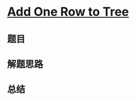 # [Add One Row to Tree](https://leetcode.com/problems/add-one-row-to-tree/)

## 题目


## 解题思路


## 总结


